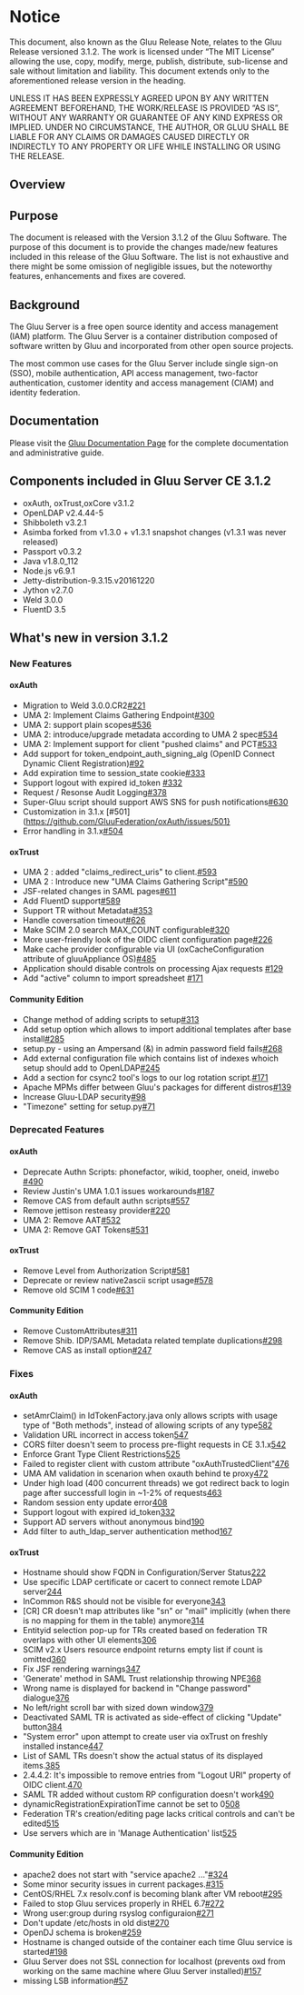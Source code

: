 # Notice

This document, also known as the Gluu Release Note, 
relates to the Gluu Release versioned 3.1.2. The work is licensed under “The MIT License” 
allowing the use, copy, modify, merge, publish, distribute, sub-license and sale without 
limitation and liability. This document extends only to the aforementioned release version 
in the heading.

UNLESS IT HAS BEEN EXPRESSLY AGREED UPON BY ANY WRITTEN AGREEMENT BEFOREHAND, 
THE WORK/RELEASE IS PROVIDED “AS IS”, WITHOUT ANY WARRANTY OR GUARANTEE OF ANY KIND 
EXPRESS OR IMPLIED. UNDER NO CIRCUMSTANCE, THE AUTHOR, OR GLUU SHALL BE LIABLE FOR ANY 
CLAIMS OR DAMAGES CAUSED DIRECTLY OR INDIRECTLY TO ANY PROPERTY OR LIFE WHILE INSTALLING 
OR USING THE RELEASE.

## Overview

## Purpose

The document is released with the Version 3.1.2 of the Gluu Software. The purpose of this document is to provide the changes made/new features included in this release of the Gluu Software. The list is not exhaustive and there might be some omission of negligible issues, but the noteworthy features, enhancements and fixes are covered. 

## Background

The Gluu Server is a free open source identity and access management (IAM) platform. The Gluu Server is a container distribution composed of software written by Gluu and incorporated from other open source projects. 

The most common use cases for the Gluu Server include single sign-on (SSO), mobile authentication, API access management, two-factor authentication, customer identity and access management (CIAM) and identity federation.

## Documentation

Please visit the [Gluu Documentation Page](http://www.gluu.org/docs) for the complete 
documentation and administrative guide. 

## Components included in Gluu Server CE 3.1.2
- oxAuth, oxTrust,oxCore v3.1.2
- OpenLDAP v2.4.44-5
- Shibboleth v3.2.1
- Asimba forked from v1.3.0 + v1.3.1 snapshot changes (v1.3.1 was never released)
- Passport v0.3.2
- Java v1.8.0_112
- Node.js v6.9.1
- Jetty-distribution-9.3.15.v20161220
- Jython v2.7.0
- Weld 3.0.0
- FluentD 3.5

## What's new in version 3.1.2

### New Features
#### oxAuth
- Migration to Weld 3.0.0.CR2[#221](https://github.com/GluuFederation/oxAuth/issues/221)
- UMA 2: Implement Claims Gathering Endpoint[#300](https://github.com/GluuFederation/oxAuth/issues/300)
- UMA 2: support plain scopes[#536](https://github.com/GluuFederation/oxAuth/issues/536)
- UMA 2: introduce/upgrade metadata according to UMA 2 spec[#534](https://github.com/GluuFederation/oxAuth/issues/534)
- UMA 2: Implement support for client "pushed claims" and PCT[#533](https://github.com/GluuFederation/oxAuth/issues/533)
- Add support for token_endpoint_auth_signing_alg (OpenID Connect Dynamic Client Registration)[#92](https://github.com/GluuFederation/oxAuth/issues/92)
- Add expiration time to session_state cookie[#333](https://github.com/GluuFederation/oxAuth/issues/333)
- Support logout with expired id_token [#332](https://github.com/GluuFederation/oxAuth/issues/332)
- Request / Resonse Audit Logging[#378](https://github.com/GluuFederation/oxAuth/issues/378)
- Super-Gluu script should support AWS SNS for push notifications[#630](https://github.com/GluuFederation/oxAuth/issues/630)
- Customization in 3.1.x [#501](https://github.com/GluuFederation/oxAuth/issues/501}
- Error handling in 3.1.x[#504](https://github.com/GluuFederation/oxAuth/issues/504)

#### oxTrust
- UMA 2 : added "claims_redirect_uris" to client.[#593](https://github.com/GluuFederation/oxTrust/issues/593)
- UMA 2 : Introduce new "UMA Claims Gathering Script"[#590](https://github.com/GluuFederation/oxTrust/issues/590)
- JSF-related changes in SAML pages[#611](https://github.com/GluuFederation/oxTrust/issues/611)
- Add FluentD support[#589](https://github.com/GluuFederation/oxTrust/issues/589)
- Support TR without Metadata[#353](https://github.com/GluuFederation/oxTrust/issues/353)
- Handle coversation timeout[#626](https://github.com/GluuFederation/oxTrust/issues/626)
- Make SCIM 2.0 search MAX_COUNT configurable[#320](https://github.com/GluuFederation/oxTrust/issues/320)
- More user-friendly look of the OIDC client configuration page[#226](https://github.com/GluuFederation/oxTrust/issues/226)
- Make cache provider configurable via UI (oxCacheConfiguration attribute of gluuAppliance OS)[#485](https://github.com/GluuFederation/oxTrust/issues/485)
- Application should disable controls on processing Ajax requests [#129](https://github.com/GluuFederation/oxTrust/issues/129)
- Add "active" column to import spreadsheet [#171](https://github.com/GluuFederation/oxTrust/issues/171)

#### Community Edition
- Change method of adding scripts to setup[#313](https://github.com/GluuFederation/community-edition-setup/issues/313)
- Add setup option which allows to import additional templates after base install[#285](https://github.com/GluuFederation/community-edition-setup/issues/285)
- setup.py - using an Ampersand (&) in admin password field fails[#268](https://github.com/GluuFederation/community-edition-setup/issues/268)
- Add external configuration file which contains list of indexes whoich setup should add to OpenLDAP[#245](https://github.com/GluuFederation/community-edition-setup/issues/245)
- Add a section for csync2 tool's logs to our log rotation script.[#171](https://github.com/GluuFederation/community-edition-setup/issues/171)
- Apache MPMs differ between Gluu's packages for different distros[#139](https://github.com/GluuFederation/community-edition-setup/issues/139)
- Increase Gluu-LDAP security[#98](https://github.com/GluuFederation/community-edition-setup/issues/98)
- "Timezone" setting for setup.py[#71](https://github.com/GluuFederation/community-edition-setup/issues/71)

### Deprecated Features
#### oxAuth
- Deprecate Authn Scripts: phonefactor, wikid, toopher, oneid, inwebo [#490](https://github.com/GluuFederation/oxAuth/issues/490)
- Review Justin's UMA 1.0.1 issues workarounds[#187](https://github.com/GluuFederation/oxAuth/issues/187)
- Remove CAS from default authn scripts[#557](https://github.com/GluuFederation/oxAuth/issues/557)
- Remove jettison resteasy provider[#220](https://github.com/GluuFederation/oxAuth/issues/220)
- UMA 2: Remove AAT[#532](https://github.com/GluuFederation/oxAuth/issues/532)
- UMA 2: Remove GAT Tokens[#531](https://github.com/GluuFederation/oxAuth/issues/531)
#### oxTrust
- Remove Level from Authorization Script[#581](https://github.com/GluuFederation/oxTrust/issues/581)
- Deprecate or review native2ascii script usage[#578](https://github.com/GluuFederation/oxTrust/issues/578)
- Remove old SCIM 1 code[#631](https://github.com/GluuFederation/oxTrust/issues/631)
#### Community Edition
- Remove CustomAttributes[#311](https://github.com/GluuFederation/community-edition-setup/issues/311)
- Remove Shib. IDP/SAML Metadata related template duplications[#298](https://github.com/GluuFederation/community-edition-setup/issues/298)
- Remove CAS as install option[#247](https://github.com/GluuFederation/community-edition-setup/issues/247)
### Fixes
#### oxAuth
- setAmrClaim() in IdTokenFactory.java only allows scripts with usage type of "Both methods", instead of allowing scripts of any type[582](https://github.com/GluuFederation/oxAuth/issues/582)
- Validation URL incorrect in access token[547](https://github.com/GluuFederation/oxAuth/issues/547)
- CORS filter doesn't seem to process pre-flight requests in CE 3.1.x[542](https://github.com/GluuFederation/oxAuth/issues/542)
- Enforce Grant Type Client Restrictions[525](https://github.com/GluuFederation/oxAuth/issues/525)
- Failed to register client with custom attribute "oxAuthTrustedClient"[476](https://github.com/GluuFederation/oxAuth/issues/476)
- UMA AM validation in scenarion when oxauth behind te proxy[472](https://github.com/GluuFederation/oxAuth/issues/472)
- Under high load (400 concurrent threads) we got redirect back to login page after successfull login  in ~1-2% of requests[463](https://github.com/GluuFederation/oxAuth/issues/463)
- Random session enty update error[408](https://github.com/GluuFederation/oxAuth/issues/408)
- Support logout with expired id_token[332](https://github.com/GluuFederation/oxAuth/issues/332)
- Support AD servers without anonymous bind[190](https://github.com/GluuFederation/oxAuth/issues/190)
- Add filter to auth_ldap_server authentication method[167](https://github.com/GluuFederation/oxAuth/issues/167)
#### oxTrust
- Hostname should show FQDN in Configuration/Server Status[222](https://github.com/GluuFederation/oxTrust/issues/222)
- Use specific LDAP certificate or cacert to connect remote LDAP server[244](https://github.com/GluuFederation/oxTrust/issues/244)
- InCommon R&S should not be visible for everyone[343](https://github.com/GluuFederation/oxTrust/issues/343)
- [CR] CR doesn't map attributes like "sn" or "mail" implicitly (when there is no mapping for them in the table) anymore[314](https://github.com/GluuFederation/oxTrust/issues/314)
- Entityid selection pop-up for TRs created based on federation TR overlaps with other UI elements[306](https://github.com/GluuFederation/oxTrust/issues/306)
- SCIM v2.x Users resource endpoint returns empty list if count is omitted[360](https://github.com/GluuFederation/oxTrust/issues/360)
- Fix JSF rendering warnings[347](https://github.com/GluuFederation/oxTrust/issues/347)
- 'Generate' method in SAML Trust relationship throwing NPE[368](https://github.com/GluuFederation/oxTrust/issues/368)
- Wrong name is displayed for backend in "Change password" dialogue[376](https://github.com/GluuFederation/oxTrust/issues/376)
- No left/right scroll bar with sized down window[379](https://github.com/GluuFederation/oxTrust/issues/379)
- Deactivated SAML TR is activated as side-effect of clicking "Update" button[384](https://github.com/GluuFederation/oxTrust/issues/384)
- "System error" upon attempt to create user via oxTrust on freshly installed instance[447](https://github.com/GluuFederation/oxTrust/issues/447)
- List of SAML TRs doesn't show the actual status of its displayed items.[385](https://github.com/GluuFederation/oxTrust/issues/385)
- 2.4.4.2: It's impossible to remove entries from "Logout URI" property of OIDC client.[470](https://github.com/GluuFederation/oxTrust/issues/470)
- SAML TR added without custom RP configuration doesn't work[490](https://github.com/GluuFederation/oxTrust/issues/490)
- dynamicRegistrationExpirationTime cannot be set to 0[508](https://github.com/GluuFederation/oxTrust/issues/508)
- Federation TR's creation/editing page lacks critical controls and can't be edited[515](https://github.com/GluuFederation/oxTrust/issues/515)
- Use servers which are in 'Manage Authentication' list[525](https://github.com/GluuFederation/oxTrust/issues/525)
#### Community Edition
- apache2 does not start with "service apache2 ..."[#324](https://github.com/GluuFederation/community-edition-setup/issues/324)
- Some minor security issues in current packages.[#315](https://github.com/GluuFederation/community-edition-setup/issues/315)
- CentOS/RHEL 7.x resolv.conf is becoming blank after VM reboot[#295](https://github.com/GluuFederation/community-edition-setup/issues/295)
- Failed to stop Gluu services properly in RHEL 6.7[#272](https://github.com/GluuFederation/community-edition-setup/issues/272)
- Wrong user:group during rsyslog configuraion[#271](https://github.com/GluuFederation/community-edition-setup/issues/271)
- Don't update /etc/hosts in old dist[#270](https://github.com/GluuFederation/community-edition-setup/issues/270)
- OpenDJ schema is broken[#259](https://github.com/GluuFederation/community-edition-setup/issues/259)
- Hostname is changed outside of the container each time Gluu service is started[#198](https://github.com/GluuFederation/community-edition-setup/issues/198)
- Gluu Server does not SSL connection for localhost (prevents oxd from working on the same machine where Gluu Server installed)[#157](https://github.com/GluuFederation/community-edition-setup/issues/157)
- missing LSB information[#57](https://github.com/GluuFederation/community-edition-setup/issues/57)
